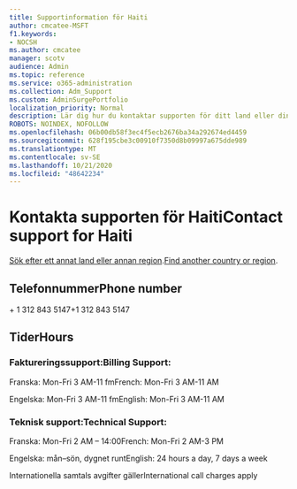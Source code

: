 ```yaml
---
title: Supportinformation för Haiti
author: cmcatee-MSFT
f1.keywords:
- NOCSH
ms.author: cmcatee
manager: scotv
audience: Admin
ms.topic: reference
ms.service: o365-administration
ms.collection: Adm_Support
ms.custom: AdminSurgePortfolio
localization_priority: Normal
description: Lär dig hur du kontaktar supporten för ditt land eller din region.
ROBOTS: NOINDEX, NOFOLLOW
ms.openlocfilehash: 06b00db58f3ec4f5ecb2676ba34a292674ed4459
ms.sourcegitcommit: 628f195cbe3c00910f7350d8b09997a675dde989
ms.translationtype: MT
ms.contentlocale: sv-SE
ms.lasthandoff: 10/21/2020
ms.locfileid: "48642234"
---
```

# <a name="contact-support-for-haiti"></a><span data-ttu-id="fa2dd-103">Kontakta supporten för Haiti</span><span class="sxs-lookup"><span data-stu-id="fa2dd-103">Contact support for Haiti</span></span>

<span data-ttu-id="fa2dd-104">[Sök efter ett annat land eller annan region](../contact-support-for-business-products.md).</span><span class="sxs-lookup"><span data-stu-id="fa2dd-104">[Find another country or region](../contact-support-for-business-products.md).</span></span>

## <a name="phone-number"></a><span data-ttu-id="fa2dd-105">Telefonnummer</span><span class="sxs-lookup"><span data-stu-id="fa2dd-105">Phone number</span></span>
<span data-ttu-id="fa2dd-106">+ 1 312 843 5147</span><span class="sxs-lookup"><span data-stu-id="fa2dd-106">+1 312 843 5147</span></span>

## <a name="hours"></a><span data-ttu-id="fa2dd-107">Tider</span><span class="sxs-lookup"><span data-stu-id="fa2dd-107">Hours</span></span>
### <a name="billing-support"></a><span data-ttu-id="fa2dd-108">Faktureringssupport:</span><span class="sxs-lookup"><span data-stu-id="fa2dd-108">Billing Support:</span></span>

<span data-ttu-id="fa2dd-109">Franska: Mon-Fri 3 AM-11 fm</span><span class="sxs-lookup"><span data-stu-id="fa2dd-109">French: Mon-Fri 3 AM-11 AM</span></span>

<span data-ttu-id="fa2dd-110">Engelska: Mon-Fri 3 AM-11 fm</span><span class="sxs-lookup"><span data-stu-id="fa2dd-110">English: Mon-Fri 3 AM-11 AM</span></span>

### <a name="technical-support"></a><span data-ttu-id="fa2dd-111">Teknisk support:</span><span class="sxs-lookup"><span data-stu-id="fa2dd-111">Technical Support:</span></span>

<span data-ttu-id="fa2dd-112">Franska: Mon-Fri 2 AM – 14:00</span><span class="sxs-lookup"><span data-stu-id="fa2dd-112">French: Mon-Fri 2 AM-3 PM</span></span>

<span data-ttu-id="fa2dd-113">Engelska: mån–sön, dygnet runt</span><span class="sxs-lookup"><span data-stu-id="fa2dd-113">English: 24 hours a day, 7 days a week</span></span>

<span data-ttu-id="fa2dd-114">Internationella samtals avgifter gäller</span><span class="sxs-lookup"><span data-stu-id="fa2dd-114">International call charges apply</span></span>
